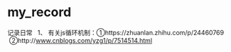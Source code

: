# my_record
记录日常
 
1、 有关js循环机制：①https://zhuanlan.zhihu.com/p/24460769  ②http://www.cnblogs.com/yzg1/p/7514514.html
